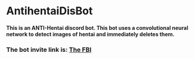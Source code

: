 # AntihentaiDisBot

#### This is an ANTI-Hentai discord bot. This bot uses a convolutional neural network to detect images of hentai and immediately deletes them.

### The bot invite link is: [The FBI](https://discord.com/api/oauth2/authorize?client_id=872631433276051456&permissions=76800&scope=bot)
